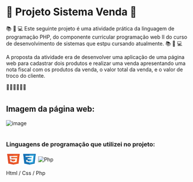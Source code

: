 # 📇  Projeto Sistema Venda 📇 
📚 🧠 💻 Este seguinte projeto é uma atividade prática da linguagem de programação PHP, do componente curricular programação web II do curso de desenvolvimento de sistemas que estpu cursando atualmente. 📚 🧠 💻

A proposta da atividade era de desenvolver uma aplicação de uma página web para cadastrar dois produtos e realizar uma venda apresentando uma nota fiscal com os produtos da venda, o valor total da venda, e o valor de troco do cliente.

🛒🛒🛒🛒🛒🛒
 
 #
 
## Imagem da página web:
 
 ![image](https://user-images.githubusercontent.com/123119430/227753306-6a0453e3-c6e1-4e13-8ae6-bae49b6972de.png)

#

### Linguagens de programação que utilizei no projeto:
<img align="center" alt="HTML" height="30" width="40" src="https://raw.githubusercontent.com/devicons/devicon/master/icons/html5/html5-original.svg"> <img align="center" alt="CSS" height="30" width="40" src="https://raw.githubusercontent.com/devicons/devicon/master/icons/css3/css3-original.svg"> <img align="center" alt="Php" height="30" width="40" src="https://cdn.jsdelivr.net/gh/devicons/devicon/icons/php/php-original.svg">

Html / Css / Php
